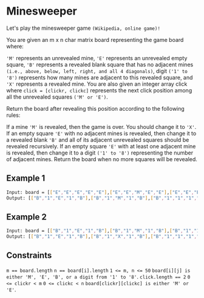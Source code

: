 # Minesweeper

Let's play the minesweeper game `(Wikipedia, online game)!`

You are given an m x n char matrix board representing the game board where:

`'M'` represents an unrevealed mine,
`'E'` represents an unrevealed empty square,
`'B'` represents a revealed blank square that has no adjacent mines `(i.e., above, below, left, right, and all 4 diagonals)`,
digit `('1' to '8')` represents how many mines are adjacent to this revealed square, and
`'X'` represents a revealed mine.
You are also given an integer array click where `click = [clickr, clickc]` represents the next click position among all the unrevealed squares `('M' or 'E')`.

Return the board after revealing this position according to the following rules:

If a mine `'M'` is revealed, then the game is over. You should change it to `'X'`.
If an empty square `'E'` with no adjacent mines is revealed, then change it to a revealed blank `'B'` and all of its adjacent unrevealed squares should be revealed recursively.
If an empty square `'E'` with at least one adjacent mine is revealed, then change it to a digit `('1' to '8')` representing the number of adjacent mines.
Return the board when no more squares will be revealed.

## Example 1

```bash
Input: board = [["E","E","E","E","E"],["E","E","M","E","E"],["E","E","E","E","E"],["E","E","E","E","E"]], click = [3,0]
Output: [["B","1","E","1","B"],["B","1","M","1","B"],["B","1","1","1","B"],["B","B","B","B","B"]]
```

## Example 2

```bash
Input: board = [["B","1","E","1","B"],["B","1","M","1","B"],["B","1","1","1","B"],["B","B","B","B","B"]], click = [1,2]
Output: [["B","1","E","1","B"],["B","1","X","1","B"],["B","1","1","1","B"],["B","B","B","B","B"]]
```

## Constraints

`m == board.length`
`n == board[i].length`
`1 <= m, n <= 50`
`board[i][j] is either 'M', 'E', 'B', or a digit from '1' to '8'`.
`click.length == 2`
`0 <= clickr < m`
`0 <= clickc < n`
`board[clickr][clickc] is either 'M' or 'E'`.
